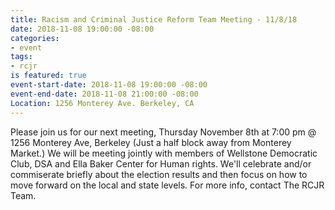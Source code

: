 ```yaml
---
title: Racism and Criminal Justice Reform Team Meeting - 11/8/18
date: 2018-11-08 19:00:00 -08:00
categories:
- event
tags:
- rcjr
is featured: true
event-start-date: 2018-11-08 19:00:00 -08:00
event-end-date: 2018-11-08 21:00:00 -08:00
Location: 1256 Monterey Ave. Berkeley, CA
---
```


Please join us for our next meeting, Thursday November 8th at 7:00 pm @ 1256 Monterey Ave, Berkeley (Just a half block away from Monterey Market.)
We will be meeting jointly with members of Wellstone Democratic Club, DSA and Ella Baker Center for Human rights. We'll celebrate and/or commiserate briefly about the election results and then focus on how to move forward on the local and state levels. For more info, contact The RCJR Team.